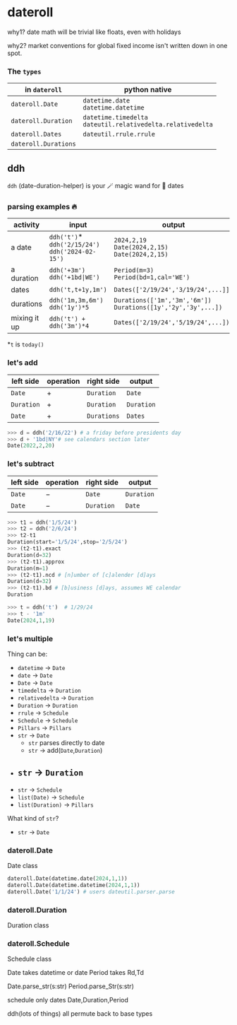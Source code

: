 # dateroll

why1? date math will be trivial like floats, even with holidays

why2? market conventions for global fixed income isn't written down in one spot.


### The `types`

in `dateroll`|python native|
|-|-|
|`dateroll.Date`|`datetime.date`<br>`datetime.datetime`
|`dateroll.Duration`|`datetime.timedelta`<br>`dateutil.relativedelta.relativedelta`
|`dateroll.Dates`|`dateutil.rrule.rrule`
|`dateroll.Durations`|

## ddh

`ddh` (date-duration-helper) is your 🪄 magic wand for 📅 dates

### parsing examples 🔥
|activity|input|output|
|-|-|-|
a date|`ddh('t')`*<br>`ddh('2/15/24')`<br>`ddh('2024-02-15')`|`2024,2,19`<br>`Date(2024,2,15)`<br>`Date(2024,2,15)`
a duration|`ddh('+3m')`<br>`ddh('+1bd\|WE')`|`Period(m=3)`<br>`Period(bd=1,cal='WE')`
dates|`ddh('t,t+1y,1m')`|`Dates(['2/19/24','3/19/24',...]])`
durations|`ddh('1m,3m,6m')`<br>`ddh('1y')*5`|`Durations(['1m','3m','6m'])`<br>`Durations([1y','2y','3y',...])`
mixing it up|`ddh('t') + ddh('3m')*4`|`Dates(['2/19/24','5/19/24',...])`

*`t` is `today()`

### let's add

|left side|operation|right side|output
|-|-|-|-|
|`Date`|$+$|`Duration`|`Date`
|`Duration`|$+$|`Duration`|`Duration`
|`Date`|$+$|`Durations`|`Dates`

```python
>>> d = ddh('2/16/22') # a friday before presidents day
>>> d + '1bd|NY'# see calendars section later
Date(2022,2,20)
```

### let's subtract

|left side|operation|right side|output
|-|-|-|-|
|`Date`|$-$|`Date`|`Duration`
|`Date`|$-$|`Duration`|`Date`

```python
>>> t1 = ddh('1/5/24')
>>> t2 = ddh('2/6/24')
>>> t2-t1
Duration(start='1/5/24',stop='2/5/24')
>>> (t2-t1).exact
Duration(d=32)
>>> (t2-t1).approx
Duration(m=1)
>>> (t2-t1).ncd # [n]umber of [c]alender [d]ays
Duration(d=32)
>>> (t2-t1).bd # [b]usiness [d]ays, assumes WE calendar
Duration

```
```python
>>> t = ddh('t')  # 1/29/24
>>> t - '1m'
Date(2024,1,19)
```


### let's multiple







Thing can be: 
- `datetime` $\to$ `Date`
- `date` $\to$ `Date`
- `Date` $\to$ `Date`
- `timedelta` $\to$ `Duration`
- `relativedelta` $\to$ `Duration`
- `Duration` $\to$ `Duration`
- `rrule` $\to$ `Schedule`
- `Schedule` $\to$ `Schedule`
- `Pillars` $\to$ `Pillars`
- `str` $\to$ `Date`
  - `str` parses directly to date
  - `str` $\to$ add(`Date`,`Duration`)
- `str` $\to$ `Duration`
  - 
- `str` $\to$ `Schedule`
- `list(Date)` $\to$  `Schedule`
- `list(Duration)` $\to$  `Pillars`

What kind of `str`?
- `str` $\to$ `Date`



### dateroll.Date
Date class

```python
dateroll.Date(datetime.date(2024,1,1))
dateroll.Date(datetime.datetime(2024,1,1))
dateroll.Date('1/1/24') # users dateutil.parser.parse
```



### dateroll.Duration
Duration class

### dateroll.Schedule
Schedule class

Date takes datetime or date
Period takes Rd,Td

Date.parse_str(s:str)
Period.parse_Str(s:str)

schedule only dates Date,Duration,Period

ddh(lots of things)
all permute back to base types